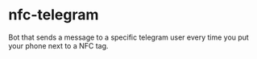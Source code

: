 # nfc-telegram
Bot that sends a message to a specific telegram user every time you put your phone next to a NFC tag.
